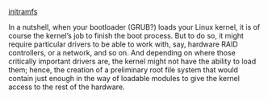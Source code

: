 [initramfs](http://www.linuxfromscratch.org/blfs/view/svn/postlfs/initramfs.html)

In a nutshell, when your bootloader (GRUB?) loads your Linux kernel, it is of course the kernel’s job to finish the boot process. But to do so, it might require particular drivers to be able to work with, say, hardware RAID controllers, or a network, and so on. And depending on where those critically important drivers are, the kernel might not have the ability to load them; hence, the creation of a preliminary root file system that would contain just enough in the way of loadable modules to give the kernel access to the rest of the hardware.
